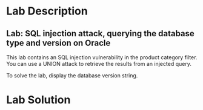 # Lab Description
## Lab: SQL injection attack, querying the database type and version on Oracle

This lab contains an SQL injection vulnerability in the product category filter. You can use a UNION attack to retrieve the results from an injected query.

To solve the lab, display the database version string.

# Lab Solution
